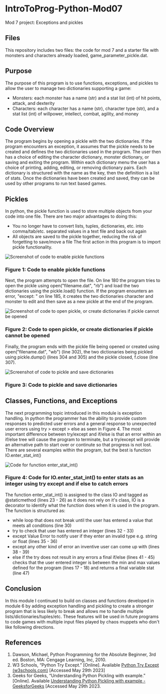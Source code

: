 # IntroToProg-Python-Mod07
Mod 7 project: Exceptions and pickles

## Files
This repository includes two files: the code for mod 7 and a starter file with monsters and characters already loaded, game_parameter_pickle.dat.

## Purpose
The purpose of this program is to use functions, exceptions, and pickles to allow the user to manage two dictionaries supporting a game:
 - Monsters:  each monster has a name (str) and a stat list (int) of hit points, attack, and dexterity
 - Characters: each character has a name (str), character type (str), and a stat list (int) of willpower, intellect, combat, agility, and money

## Code Overview
The program begins by opening a pickle with the two dictionaries.  If the program encounters an exception, it assumes that the pickle needs to be created and defines the two dictionaries used in the program.  The user then has a choice of editing the character dictionary, monster dictionary, or saving and exiting the program.
Within each dictionary menu the user has a choice of printing, adding, editing, or removing dictionary pairs.  Each dictionary is structured with the name as the key, then the definition is a list of stats.  Once the dictionaries have been created and saved, they can be used by other programs to run text based games.

## Pickles
In python, the pickle function is used to store multiple objects from your code into one file.  There are two major advantages to doing this:
 - You no longer have to convert lists, tuples, dictionaries, etc. into comma/tab/etc. separated values in a text file and back out again
 - All objects are saved to the pickle together, reducing the risk of forgetting to save/move a file
The first action in this program is to import pickle functionality.

![Screenshot of code to enable pickle functions](https://github.com/CaseNightmareGreen/IntroToProg-Python-Mod07/assets/132308533/b84e7f53-7763-4a9f-8a70-ab545063bcd4)
### Figure 1: Code to enable pickle functions

Next, the program attempts to open the file. On line 180 the program tries to open the pickle using open("filename.dat", "rb") and load the two dictionaries using the pickle.load() function.  If the program enounters an error, "except: " on line 185, it creates the two dictionaries character and monster to edit and then save as a new pickle at the end of the program.

![Screenshot of code to open pickle, or create dictionaries if pickle cannot be opened](https://github.com/CaseNightmareGreen/IntroToProg-Python-Mod07/assets/132308533/7a0336c3-3a02-44b6-8ffd-a896bc2d3a07)
### Figure 2: Code to open pickle, or create dictionaries if pickle cannot be opened

Finally, the program ends with the pickle file being opened or created using open("filename.dat", "wb") (line 302), the two dictionaries being pickled using pickle.dump() (lines 304 and 305) and the pickle closed, f.close (line 307).

![Screenshot of code to pickle and save dictionaries](https://github.com/CaseNightmareGreen/IntroToProg-Python-Mod07/assets/132308533/884947e8-ad29-4805-bf4e-8fdc79b43d8e)
### Figure 3: Code to pickle and save dictionaries

## Classes, Functions, and Exceptions
The next programming topic introduced in this module is exception handling.  In python the programmer has the ability to provide custom responses to predicted user errors and  a general response to unexpected user errors using try > except > else as seen in Figure 4.  The most important difference between try/except and if/else is that an error within an if/else tree will cause the program to terminate, but a try/except will provide an alternative path to start over or continute so that progress is not lost.  There are several examples within the program, but the best is function IO.enter_stat_int()

![Code for function enter_stat_int()](https://github.com/CaseNightmareGreen/IntroToProg-Python-Mod07/assets/132308533/d2beb9ac-0ad7-4f8d-b1ef-d8a832d04fdb)
### Figure 4: Code for IO.enter_stat_int() to enter stats as an integer using try except and if else to catch errors

The function enter_stat_int() is assigned to the class IO and tagged as @staticmethod (lines 23 - 26) as it does not rely on it's class, IO is a decorator to identify what the function does when it is used in the program. The function is structured as:
 - while loop that does not break until the user has entered a value that meets all conditions (line 30)
 - try to check that user has entered an integer (lines 32 - 33)
 - except Value Error to notify user if they enter an invalid type e.g. string or float (lines 35 - 36)
 - except any other kind of error an inventive user can come up with (lines 38 - 39)
 - else if the try does not result in any errors a final if/else (lines 41 - 45) checks that the user entered integer is between the min and max values defined for the program (lines 17 - 18) and returns a final variable stat (line 47)

## Conclusion
In this module I continued to build on classes and functions developed in module 6 by adding exception handling and pickling to create a stronger program that is less likely to break and allows me to handle multiple lists/dictionaries/tuples/etc.  These features will be used in future programs to code games with multiple input files played by chaos muppets who don't like following directions.

## References
1.	Dawson, Michael, Python Programming for the Absolute Beginner, 3rd ed. Boston, MA: Cengage Learning, Inc, 2010.
2.	W3 Schools, “Python Try Except.” [Online]. Available [Python Try Except (w3schools.com)](https://www.w3schools.com/python/python_try_except.asp) [Accessed May 29th  2023]
3.	Geeks for Geeks, “Understanding Python Pickling with example.” [Online]. Available [Understanding Python Pickling with example - GeeksforGeeks](https://www.geeksforgeeks.org/understanding-python-pickling-example/) [Accessed May 29th 2023.

